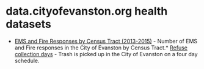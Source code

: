 # data.cityofevanston.org health datasets
* [EMS and Fire Responses by Census Tract (2013-2015)](https://data.cityofevanston.org/d/vjss-u86b) - Number of EMS and Fire responses in the City of Evanston by Census Tract.* [Refuse collection days](https://data.cityofevanston.org/d/vufd-e5d5) - Trash is picked up in the City of Evanston on a four day schedule.